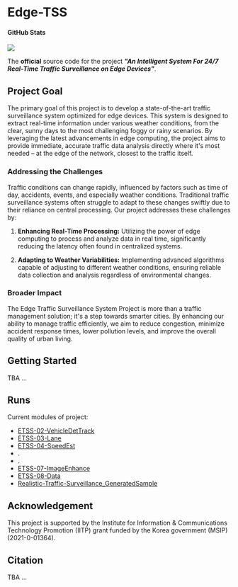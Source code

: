 # Edge-TSS  
  
#### GitHub Stats  
![](https://img.shields.io/github/downloads/SKKU-AutoLab-VSW/ETSS-01-Edge-TSS/total.svg)  
  
The **official** source code for the project _**"An Intelligent System For 24/7  Real-Time Traffic Surveillance on Edge Devices"**_.  

## Project Goal


The primary goal of this project is to develop a state-of-the-art traffic surveillance system optimized for edge devices. This system is designed to extract real-time information under various weather conditions, from the clear, sunny days to the most challenging foggy or rainy scenarios. By leveraging the latest advancements in edge computing, the project aims to provide immediate, accurate traffic data analysis directly where it's most needed – at the edge of the network, closest to the traffic itself.  


### Addressing the Challenges


Traffic conditions can change rapidly, influenced by factors such as time of day, accidents, events, and especially weather conditions. Traditional traffic surveillance systems often struggle to adapt to these changes swiftly due to their reliance on central processing. Our project addresses these challenges by:

1. **Enhancing Real-Time Processing:** Utilizing the power of edge computing to process and analyze data in real time, significantly reducing the latency often found in centralized systems.
    
2. **Adapting to Weather Variabilities:** Implementing advanced algorithms capable of adjusting to different weather conditions, ensuring reliable data collection and analysis regardless of environmental changes.

### Broader Impact

The Edge Traffic Surveillance System Project is more than a traffic management solution; it's a step towards smarter cities. By enhancing our ability to manage traffic efficiently, we aim to reduce congestion, minimize accident response times, lower pollution levels, and improve the overall quality of urban living.


## Getting Started  

TBA ...  
  
## Runs  

Current modules of project:
- [ETSS-02-VehicleDetTrack](https://github.com/SKKU-AutoLab-VSW/ETSS-02-VehicleDetTrack)
- [ETSS-03-Lane](https://github.com/SKKU-AutoLab-VSW/ETSS-03-LaneDet)
- [ETSS-04-SpeedEst](https://github.com/SKKU-AutoLab-VSW/ETSS-04-SpeedEst)
- .
- .
- [ETSS-07-ImageEnhance](https://github.com/SKKU-AutoLab-VSW/ETSS-07-ImageEnhance)
- [ETSS-08-Data](https://github.com/SKKU-AutoLab-VSW/ETSS-08-Data)
- [Realistic-Traffic-Surveillance_GeneratedSample](https://github.com/SKKU-AutoLab-VSW/Realistic-Traffic-Surveillance_GeneratedSample)
  
## Acknowledgement  

This project is supported by the Institute for Information & Communications   
Technology Promotion (IITP) grant funded by the Korea government (MSIP) (2021-0-01364).

## Citation 

TBA ...  
